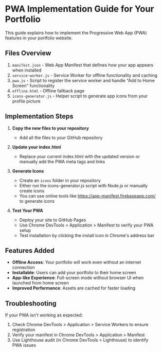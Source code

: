 # PWA Implementation Guide for Your Portfolio

This guide explains how to implement the Progressive Web App (PWA) features in your portfolio website.

## Files Overview

1. `manifest.json` - Web App Manifest that defines how your app appears when installed
2. `service-worker.js` - Service Worker for offline functionality and caching
3. `pwa.js` - Script to register the service worker and handle "Add to Home Screen" functionality
4. `offline.html` - Offline fallback page
5. `icons-generator.js` - Helper script to generate app icons from your profile picture

## Implementation Steps

1. **Copy the new files to your repository**
   - Add all the files to your GitHub repository

2. **Update your index.html**
   - Replace your current index.html with the updated version or manually add the PWA meta tags and links

3. **Generate Icons**
   - Create an `icons` folder in your repository
   - Either run the icons-generator.js script with Node.js or manually create icons
   - You can use online tools like https://app-manifest.firebaseapp.com/ to generate icons

4. **Test Your PWA**
   - Deploy your site to GitHub Pages
   - Use Chrome DevTools > Application > Manifest to verify your PWA setup
   - Test installation by clicking the install icon in Chrome's address bar

## Features Added

- **Offline Access**: Your portfolio will work even without an internet connection
- **Installable**: Users can add your portfolio to their home screen
- **App-like Experience**: Full-screen mode without browser UI when launched from home screen
- **Improved Performance**: Assets are cached for faster loading

## Troubleshooting

If your PWA isn't working as expected:

1. Check Chrome DevTools > Application > Service Workers to ensure registration
2. Verify your manifest in Chrome DevTools > Application > Manifest
3. Use Lighthouse audit (in Chrome DevTools > Lighthouse) to identify PWA issues
